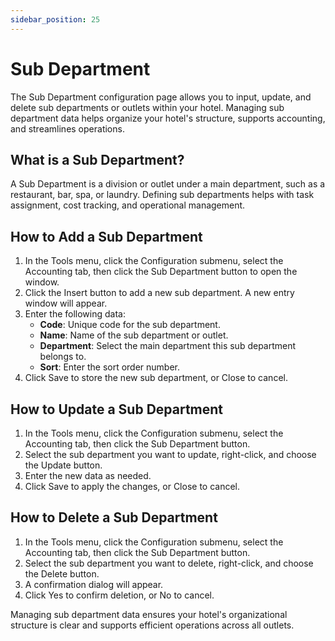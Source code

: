 ```yaml
---
sidebar_position: 25
---
```


# Sub Department

The Sub Department configuration page allows you to input, update, and delete sub departments or outlets within your hotel. Managing sub department data helps organize your hotel's structure, supports accounting, and streamlines operations.

## What is a Sub Department?

A Sub Department is a division or outlet under a main department, such as a restaurant, bar, spa, or laundry. Defining sub departments helps with task assignment, cost tracking, and operational management.

## How to Add a Sub Department

1. In the Tools menu, click the Configuration submenu, select the Accounting tab, then click the Sub Department button to open the window.
2. Click the Insert button to add a new sub department. A new entry window will appear.
3. Enter the following data:
   - **Code**: Unique code for the sub department.
   - **Name**: Name of the sub department or outlet.
   - **Department**: Select the main department this sub department belongs to.
   - **Sort**: Enter the sort order number.
4. Click Save to store the new sub department, or Close to cancel.

## How to Update a Sub Department

1. In the Tools menu, click the Configuration submenu, select the Accounting tab, then click the Sub Department button.
2. Select the sub department you want to update, right-click, and choose the Update button.
3. Enter the new data as needed.
4. Click Save to apply the changes, or Close to cancel.

## How to Delete a Sub Department

1. In the Tools menu, click the Configuration submenu, select the Accounting tab, then click the Sub Department button.
2. Select the sub department you want to delete, right-click, and choose the Delete button.
3. A confirmation dialog will appear.
4. Click Yes to confirm deletion, or No to cancel.

Managing sub department data ensures your hotel's organizational structure is clear and supports efficient operations across all outlets.

